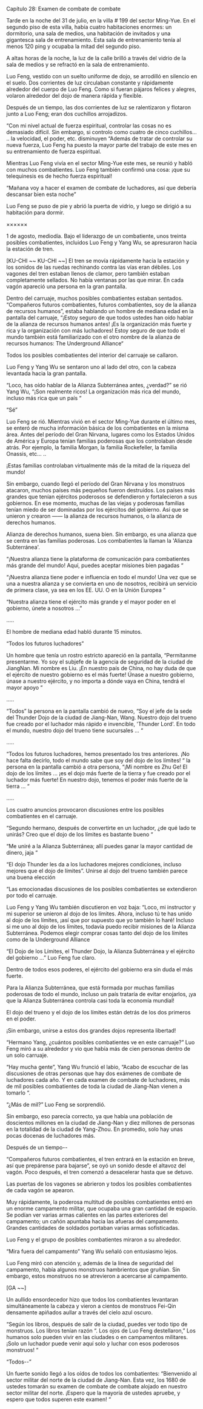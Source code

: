 Capítulo 28: Examen de combate de combate

Tarde en la noche del 31 de julio, en la villa # 199 del sector Ming-Yue. En el segundo piso de esta villa, había cuatro habitaciones enormes: un dormitorio, una sala de medios, una habitación de invitados y una gigantesca sala de entrenamiento. Esta sala de entrenamiento tenía al menos 120 ping y ocupaba la mitad del segundo piso.

A altas horas de la noche, la luz de la calle brilló a través del vidrio de la sala de medios y se refractó en la sala de entrenamiento.

Luo Feng, vestido con un suelto uniforme de dojo, se arrodilló en silencio en el suelo. Dos corrientes de luz circulaban constante y rápidamente alrededor del cuerpo de Luo Feng. Como si fueran pájaros felices y alegres, volaron alrededor del dojo de manera rápida y flexible.

Después de un tiempo, las dos corrientes de luz se ralentizaron y flotaron junto a Luo Feng; eran dos cuchillos arrojadizos.

“Con mi nivel actual de fuerza espiritual, controlar las cosas no es demasiado difícil. Sin embargo, si controlo como cuatro de cinco cuchillos… .. la velocidad, el poder, etc. disminuyen “Además de tratar de controlar su nueva fuerza, Luo Feng ha puesto la mayor parte del trabajo de este mes en su entrenamiento de fuerza espiritual.

Mientras Luo Feng vivía en el sector Ming-Yue este mes, se reunió y habló con muchos combatientes. Luo Feng también confirmó una cosa: ¡que su telequinesis es de hecho fuerza espiritual!

“Mañana voy a hacer el examen de combate de luchadores, así que debería descansar bien esta noche”

Luo Feng se puso de pie y abrió la puerta de vidrio, y luego se dirigió a su habitación para dormir.

××××××

1 de agosto, mediodía. Bajo el liderazgo de un combatiente, unos treinta posibles combatientes, incluidos Luo Feng y Yang Wu, se apresuraron hacia la estación de tren.

[KU-CHI ~~ KU-CHI ~~] El tren se movía rápidamente hacia la estación y los sonidos de las ruedas rechinando contra las vías eran débiles. Los vagones del tren estaban llenos de clamor, pero también estaban completamente sellados. No había ventanas por las que mirar. En cada vagón apareció una persona en la gran pantalla.

Dentro del carruaje, muchos posibles combatientes estaban sentados. “Compañeros futuros combatientes, futuros combatientes, soy de la alianza de recursos humanos”, estaba hablando un hombre de mediana edad en la pantalla del carruaje, “¡Estoy seguro de que todos ustedes han oído hablar de la alianza de recursos humanos antes! ¡Es la organización más fuerte y rica y la organización con más luchadores! Estoy seguro de que todo el mundo también está familiarizado con el otro nombre de la alianza de recursos humanos: The Underground Alliance“

Todos los posibles combatientes del interior del carruaje se callaron.

Luo Feng y Yang Wu se sentaron uno al lado del otro, con la cabeza levantada hacia la gran pantalla.

“Loco, has oído hablar de la Alianza Subterránea antes, ¿verdad?” se rió Yang Wu, “¡Son realmente ricos! La organización más rica del mundo, incluso más rica que un país “

“Sé”

Luo Feng se rió. Mientras vivió en el sector Ming-Yue durante el último mes, se enteró de mucha información básica de los combatientes en la misma área. Antes del período del Gran Nirvana, lugares como los Estados Unidos de América y Europa tenían familias poderosas que los controlaban desde atrás. Por ejemplo, la familia Morgan, la familia Rockefeller, la familia Onassis, etc… ..

¡Estas familias controlaban virtualmente más de la mitad de la riqueza del mundo!

Sin embargo, cuando llegó el período del Gran Nirvana y los monstruos atacaron, muchos países más pequeños fueron destruidos. Los países más grandes que tenían ejércitos poderosos se defendieron y fortalecieron a sus gobiernos. En ese momento, muchas de las viejas y poderosas familias tenían miedo de ser dominadas por los ejércitos del gobierno. Así que se unieron y crearon —— la alianza de recursos humanos, o la alianza de derechos humanos.

Alianza de derechos humanos, suena bien. Sin embargo, es una alianza que se centra en las familias poderosas. Los combatientes la llaman la 'Alianza Subterránea'.

“¡Nuestra alianza tiene la plataforma de comunicación para combatientes más grande del mundo! Aquí, puedes aceptar misiones bien pagadas “

“¡Nuestra alianza tiene poder e influencia en todo el mundo! Una vez que se una a nuestra alianza y se convierta en uno de nosotros, recibirá un servicio de primera clase, ya sea en los EE. UU. O en la Unión Europea “

“Nuestra alianza tiene el ejército más grande y el mayor poder en el gobierno, únete a nosotros ...”

…..

El hombre de mediana edad habló durante 15 minutos.

“Todos los futuros luchadores”

Un hombre que tenía un rostro estricto apareció en la pantalla, “Permítanme presentarme. Yo soy el subjefe de la agencia de seguridad de la ciudad de JiangNan. Mi nombre es Liu. ¡En nuestro país de China, no hay duda de que el ejército de nuestro gobierno es el más fuerte! Únase a nuestro gobierno, únase a nuestro ejército, y no importa a dónde vaya en China, tendrá el mayor apoyo “

…..

“Todos” la persona en la pantalla cambió de nuevo, “Soy el jefe de la sede del Thunder Dojo de la ciudad de Jiang-Nan, Wang. Nuestro dojo del trueno fue creado por el luchador más rápido e invencible, 'Thunder Lord'. En todo el mundo, nuestro dojo del trueno tiene sucursales ... “

…..

“Todos los futuros luchadores, hemos presentado los tres anteriores. ¡No hace falta decirlo, todo el mundo sabe que soy del dojo de los límites! “ la persona en la pantalla cambió a otra persona, “¡Mi nombre es Zhu Ge! El dojo de los límites ... ¡es el dojo más fuerte de la tierra y fue creado por el luchador más fuerte! En nuestro dojo, tenemos el poder más fuerte de la tierra ... “

…..

Los cuatro anuncios provocaron discusiones entre los posibles combatientes en el carruaje.

“Segundo hermano, después de convertirte en un luchador, ¿de qué lado te unirás? Creo que el dojo de los límites es bastante bueno “

“Me uniré a la Alianza Subterránea; allí puedes ganar la mayor cantidad de dinero, jaja “

“El dojo Thunder les da a los luchadores mejores condiciones, incluso mejores que el dojo de límites”. Unirse al dojo del trueno también parece una buena elección

“Las emocionadas discusiones de los posibles combatientes se extendieron por todo el carruaje.

Luo Feng y Yang Wu también discutieron en voz baja: “Loco, mi instructor y mi superior se unieron al dojo de los límites. Ahora, incluso tú te has unido al dojo de los límites, ¡así que por supuesto que yo también lo haré! Incluso si me uno al dojo de los límites, todavía puedo recibir misiones de la Alianza Subterránea. Podemos elegir comprar cosas tanto del dojo de los límites como de la Underground Alliance

“El Dojo de los Límites, el Thunder Dojo, la Alianza Subterránea y el ejército del gobierno ...” Luo Feng fue claro.

Dentro de todos esos poderes, el ejército del gobierno era sin duda el más fuerte.

Para la Alianza Subterránea, que está formada por muchas familias poderosas de todo el mundo, incluso un país trataría de evitar enojarlos, ¡ya que la Alianza Subterránea controla casi toda la economía mundial!

El dojo del trueno y el dojo de los límites están detrás de los dos primeros en el poder.

¡Sin embargo, unirse a estos dos grandes dojos representa libertad!

“Hermano Yang, ¿cuántos posibles combatientes ve en este carruaje?” Luo Feng miró a su alrededor y vio que había más de cien personas dentro de un solo carruaje.

“Hay mucha gente”, Yang Wu frunció el labio, “Acabo de escuchar de las discusiones de otras personas que hay dos exámenes de combate de luchadores cada año. Y en cada examen de combate de luchadores, más de mil posibles combatientes de toda la ciudad de Jiang-Nan vienen a tomarlo “.

“¿Más de mil?” Luo Feng se sorprendió.

Sin embargo, eso parecía correcto, ya que había una población de doscientos millones en la ciudad de Jiang-Nan y diez millones de personas en la totalidad de la ciudad de Yang-Zhou. En promedio, solo hay unas pocas docenas de luchadores más.

Después de un tiempo--

“Compañeros futuros combatientes, el tren entrará en la estación en breve, así que prepárense para bajarse”, se oyó un sonido desde el altavoz del vagón. Poco después, el tren comenzó a desacelerar hasta que se detuvo.

Las puertas de los vagones se abrieron y todos los posibles combatientes de cada vagón se apearon.

Muy rápidamente, la poderosa multitud de posibles combatientes entró en un enorme campamento militar, que ocupaba una gran cantidad de espacio. Se podían ver varias armas calientes en las partes exteriores del campamento; un cañón apuntaba hacia las afueras del campamento. Grandes cantidades de soldados portaban varias armas sofisticadas.

Luo Feng y el grupo de posibles combatientes miraron a su alrededor.

“Mira fuera del campamento” Yang Wu señaló con entusiasmo lejos.

Luo Feng miró con atención y, además de la línea de seguridad del campamento, había algunos monstruos hambrientos que gruñían. Sin embargo, estos monstruos no se atrevieron a acercarse al campamento.

[GA ~~]

Un aullido ensordecedor hizo que todos los combatientes levantaran simultáneamente la cabeza y vieron a cientos de monstruos Fei-Qin densamente apiñados aullar a través del cielo azul oscuro.

“Según los libros, después de salir de la ciudad, puedes ver todo tipo de monstruos. Los libros tenían razón “. Los ojos de Luo Feng destellaron,” Los humanos solo pueden vivir en las ciudades o en campamentos militares. ¡Solo un luchador puede venir aquí solo y luchar con esos poderosos monstruos! “

“Todos--”

Un fuerte sonido llegó a los oídos de todos los combatientes: “Bienvenido al sector militar del norte de la ciudad de Jiang-Nan. Esta vez, los 1680 de ustedes tomarán su examen de combate de combate alojado en nuestro sector militar del norte. ¡Espero que la mayoría de ustedes apruebe, y espero que todos superen este examen! “